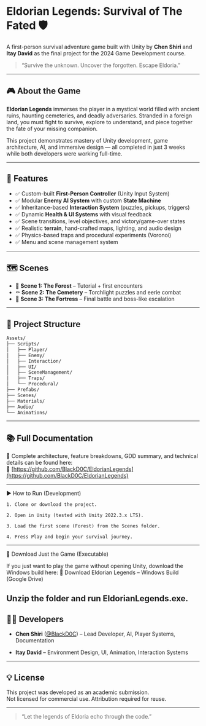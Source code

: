 
# Eldorian Legends: Survival of The Fated 🛡️

A first-person survival adventure game built with Unity by **Chen Shiri** and **Itay David** as the final project for the 2024 Game Development course.

> “Survive the unknown. Uncover the forgotten. Escape Eldoria.”

---

## 🎮 About the Game

**Eldorian Legends** immerses the player in a mystical world filled with ancient ruins, haunting cemeteries, and deadly adversaries. Stranded in a foreign land, you must fight to survive, explore to understand, and piece together the fate of your missing companion.

This project demonstrates mastery of Unity development, game architecture, AI, and immersive design — all completed in just 3 weeks while both developers were working full-time.

---

## 🧱 Features

- ✅ Custom-built **First-Person Controller** (Unity Input System)
- ✅ Modular **Enemy AI System** with custom **State Machine**
- ✅ Inheritance-based **Interaction System** (puzzles, pickups, triggers)
- ✅ Dynamic **Health & UI Systems** with visual feedback
- ✅ Scene transitions, level objectives, and victory/game-over states
- ✅ Realistic **terrain**, hand-crafted maps, lighting, and audio design
- ✅ Physics-based traps and procedural experiments (Voronoi)
- ✅ Menu and scene management system

---

## 🗺️ Scenes

- 🌲 **Scene 1: The Forest** – Tutorial + first encounters
- ⚰️ **Scene 2: The Cemetery** – Torchlight puzzles and eerie combat
- 🏰 **Scene 3: The Fortress** – Final battle and boss-like escalation

---

## 📂 Project Structure

```bash
Assets/
├── Scripts/
│   ├── Player/
│   ├── Enemy/
│   ├── Interaction/
│   ├── UI/
│   ├── SceneManagement/
│   ├── Traps/
│   └── Procedural/
├── Prefabs/
├── Scenes/
├── Materials/
├── Audio/
└── Animations/
````

---

## 📚 Full Documentation

📖 Complete architecture, feature breakdowns, GDD summary, and technical details can be found here:  
🔗 [https://github.com/BlackD0C/EldorianLegends](https://github.com/BlackD0C/EldorianLegends)

---

▶️ How to Run (Development)

    1. Clone or download the project.
    
    2. Open in Unity (tested with Unity 2022.3.x LTS).
    
    3. Load the first scene (Forest) from the Scenes folder.
    
    4. Press Play and begin your survival journey.

---

💾 Download Just the Game (Executable)

If you just want to play the game without opening Unity, download the Windows build here:
🔗 Download Eldorian Legends – Windows Build (Google Drive)

Unzip the folder and run EldorianLegends.exe.
---

## 👨‍💻 Developers

- **Chen Shiri** ([@BlackD0C](https://github.com/BlackD0C)) – Lead Developer, AI, Player Systems, Documentation
    
- **Itay David** – Environment Design, UI, Animation, Interaction Systems
    

---

## 💡 License

This project was developed as an academic submission.  
Not licensed for commercial use. Attribution required for reuse.

---

> “Let the legends of Eldoria echo through the code.”
